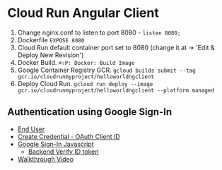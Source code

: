 # Cloud Run Angular Client

1. Change nginx.conf to listen to port 8080 - `listen 8080;`
2. Dockerfile `EXPOSE 8080`
3. Cloud Run default container port set to 8080 (change it at -> 'Edit & Deploy New Revision')
4. Docker Build. `⌘⇧P: Docker: Build Image`
5. Google Container Registry GCR. `gcloud builds submit --tag gcr.io/cloudrunmyproject/helloworldngclient`
6. Deploy Cloud Run. `gcloud run deploy --image gcr.io/cloudrunmyproject/helloworldngclient --platform managed`


## Authentication using Google Sign-In

* [End User](https://cloud.google.com/run/docs/authenticating/end-users)
* [Create Credential - OAuth Client ID](https://console.cloud.google.com/apis/credentials)
* [Google Sign-In Javascript](https://developers.google.com/identity/sign-in/web)
  * [Backend Verify ID token](https://developers.google.com/identity/sign-in/web/backend-auth#verify-the-integrity-of-the-id-token)
* [Walkthrough Video](https://youtu.be/1qG4BabzoXo)
